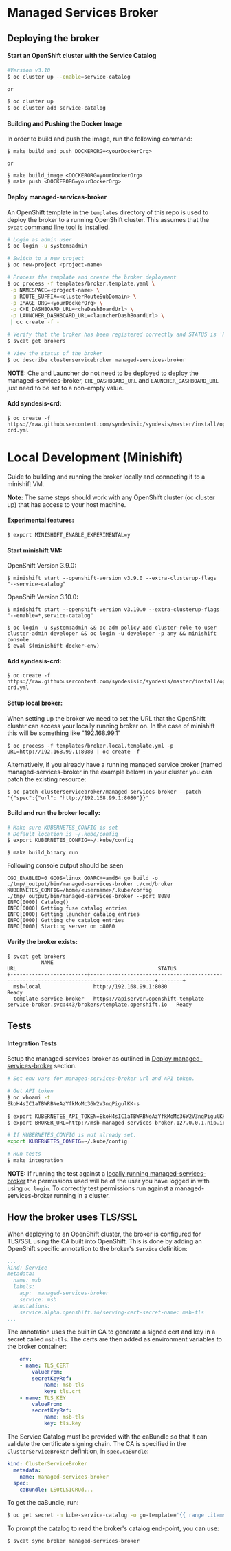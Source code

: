 # Managed Services Broker

## Deploying the broker

#### Start an OpenShift cluster with the Service Catalog
```sh
#Version v3.10
$ oc cluster up --enable=service-catalog

or

$ oc cluster up
$ oc cluster add service-catalog
```

#### Building and Pushing the Docker Image
In order to build and push the image, run the following command:
```
$ make build_and_push DOCKERORG=<yourDockerOrg>

or

$ make build_image <DOCKERORG=yourDockerOrg>
$ make push <DOCKERORG=yourDockerOrg>
```

#### Deploy managed-services-broker
An OpenShift template in the `templates` directory of this repo is used to deploy the broker to a running OpenShift cluster.
This assumes that the [`svcat` command line tool](https://github.com/kubernetes-incubator/service-catalog/blob/master/docs/install.md) is installed.

```sh
# Login as admin user
$ oc login -u system:admin

# Switch to a new project
$ oc new-project <project-name>

# Process the template and create the broker deployment
$ oc process -f templates/broker.template.yaml \
 -p NAMESPACE=<project-name> \
 -p ROUTE_SUFFIX=<clusterRouteSubDomain> \
 -p IMAGE_ORG=<yourDockerOrg> \
 -p CHE_DASHBOARD_URL=<cheDashBoardUrl> \
 -p LAUNCHER_DASHBOARD_URL=<launcherDashBoardUrl> \
 | oc create -f -

# Verify that the broker has been registered correctly and STATUS is 'Ready'
$ svcat get brokers

# View the status of the broker
$ oc describe clusterservicebroker managed-services-broker
```

__NOTE:__ Che and Launcher do not need to be deployed to deploy the managed-services-broker, `CHE_DASHBOARD_URL` and `LAUNCHER_DASHBOARD_URL` just need to be set to a non-empty value.
#### Add syndesis-crd:

```
$ oc create -f https://raw.githubusercontent.com/syndesisio/syndesis/master/install/operator/deploy/syndesis-crd.yml
```

# Local Development (Minishift)
Guide to building and running the broker locally and connecting it to a minishift VM.

__Note:__ The same steps should work with any OpenShift cluster (oc cluster up) that has access to your host machine.

#### Experimental features:
```
$ export MINISHIFT_ENABLE_EXPERIMENTAL=y
```

#### Start minishift VM:

OpenShift Version 3.9.0:
```
$ minishift start --openshift-version v3.9.0 --extra-clusterup-flags "--service-catalog"
```

OpenShift Version 3.10.0:
```
$ minishift start --openshift-version v3.10.0 --extra-clusterup-flags "--enable=*,service-catalog"
```

```
$ oc login -u system:admin && oc adm policy add-cluster-role-to-user cluster-admin developer && oc login -u developer -p any && minishift console
$ eval $(minishift docker-env)
```

#### Add syndesis-crd:

```
$ oc create -f https://raw.githubusercontent.com/syndesisio/syndesis/master/install/operator/deploy/syndesis-crd.yml
```

#### Setup local broker:

When setting up the broker we need to set the URL that the OpenShift cluster can access your locally running broker on. In the case of minishift this will be something like "192.168.99.1"
```
$ oc process -f templates/broker.local.template.yml -p URL=http://192.168.99.1:8080 | oc create -f -
```

Alternatively, if you already have a running managed service broker (named managed-services-broker in the example below) in your cluster you can patch the existing resource:
```
$ oc patch clusterservicebroker/managed-services-broker --patch '{"spec":{"url": "http://192.168.99.1:8080"}}'
```

#### Build and run the broker locally:

```bash
# Make sure KUBERNETES_CONFIG is set
# Default location is ~/.kube/config
$ export KUBERNETES_CONFIG=~/.kube/config
```

```
$ make build_binary run
```

Following console output should be seen
```
CGO_ENABLED=0 GOOS=linux GOARCH=amd64 go build -o ./tmp/_output/bin/managed-services-broker ./cmd/broker KUBERNETES_CONFIG=/home/<username>/.kube/config ./tmp/_output/bin/managed-services-broker --port 8080
INFO[0000] Catalog()
INFO[0000] Getting fuse catalog entries
INFO[0000] Getting launcher catalog entries
INFO[0000] Getting che catalog entries
INFO[0000] Starting server on :8080
```

#### Verify the broker exists:
```
$ svcat get brokers
           NAME                                                        URL                                              STATUS
+-------------------------+-------------------------------------------------------------------------------------------+--------+
  msb-local                 http://192.168.99.1:8080                                                                    Ready
  template-service-broker   https://apiserver.openshift-template-service-broker.svc:443/brokers/template.openshift.io   Ready
```

## Tests

#### Integration Tests

Setup the managed-services-broker as outlined in [Deploy managed-services-broker](#deploying-the-broker) section.
```bash
# Set env vars for managed-services-broker url and API token.

# Get API token
$ oc whoami -t
EkoH4sIC1aTBWRBNeAzYfkMoMc36W2V3nqPigulKK-s

$ export KUBERNETES_API_TOKEN=EkoH4sIC1aTBWRBNeAzYfkMoMc36W2V3nqPigulKK-s
$ export BROKER_URL=http://msb-managed-services-broker.127.0.0.1.nip.io // Your managed-services-broker route/URL

# If KUBERNETES_CONFIG is not already set.
export KUBERNETES_CONFIG=~/.kube/config

# Run tests
$ make integration
```

__NOTE:__ If running the test against a [locally running managed-services-broker](#local-development-minishift) the permissions used will be of the user you have logged in with using `oc login`.
To correctly test permissions run against a managed-services-broker running in a cluster.

## How the broker uses TLS/SSL

When deploying to an OpenShift cluster, the broker is configured for TLS/SSL using the CA built into OpenShift. 
This is done by adding an OpenShift specific annotation to the broker's `Service` definition: 

```yaml
...
kind: Service
metadata:
  name: msb
  labels:
    app:  managed-services-broker
    service: msb
  annotations:
    service.alpha.openshift.io/serving-cert-secret-name: msb-tls
...
```

The annotation uses the built in CA to generate a signed cert and key in a secret called `msb-tls`. The certs are then added as environment variables to the broker container:

```yaml
    env:
    - name: TLS_CERT
        valueFrom:
        secretKeyRef:
            name: msb-tls
            key: tls.crt
    - name: TLS_KEY
        valueFrom:
        secretKeyRef:
            name: msb-tls
            key: tls.key
```

The Service Catalog must be provided with the caBundle so that it can validate the certificate signing chain. 
The CA is specified in the `ClusterServiceBroker` definition, in `spec.caBundle`:

```yaml
kind: ClusterServiceBroker
  metadata:
    name: managed-services-broker
  spec:
    caBundle: LS0tLS1CRUd...
```

To get the caBundle, run:
```sh
$ oc get secret -n kube-service-catalog -o go-template='{{ range .items }}{{ if eq .type "kubernetes.io/service-account-token" }}{{ index .data "service-ca.crt" }}{{end}}{{"\n"}}{{end}}' | tail -n1
```

To prompt the catalog to read the broker's catalog end-point, you can use:
```
$ svcat sync broker managed-services-broker
```
